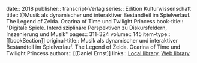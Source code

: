 date:: 2018
publisher:: transcript-Verlag
series:: Edition Kulturwissenschaft
title:: @Musik als dynamischer und interaktiver Bestandteil im Spielverlauf. The Legend of Zelda. Ocarina of Time und Twilight Princess
book-title:: "Digitale Spiele. Interdisziplinäre Perspektiven zu Diskursfeldern, Inszenierung und Musik"
pages:: 311-324
volume:: 145
item-type:: [[bookSection]]
original-title:: Musik als dynamischer und interaktiver Bestandteil im Spielverlauf. The Legend of Zelda. Ocarina of Time und Twilight Princess
authors:: [[Daniel Ernst]]
links:: [Local library](zotero://select/groups/2386895/items/HHHU8XWZ), [Web library](https://www.zotero.org/groups/2386895/items/HHHU8XWZ)
